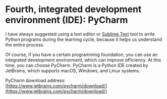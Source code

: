 # Fourth, integrated development environment (IDE): PyCharm #

I have always suggested using a text editor or [Sublime Text](http://www.sublimetext.com/) tool to write Python programs during the learning cycle, because it helps us understand the entire process.

Of course, if you have a certain programming foundation, you can use an integrated development environment, which can improve efficiency. At this time, you can choose PyCharm. PyCharm is a Python IDE created by JetBrains, which supports macOS, Windows, and Linux systems.

PyCharm download address: [https://www.jetbrains.com/pycharm/download/](https://www.jetbrains.com/pycharm/download/)


